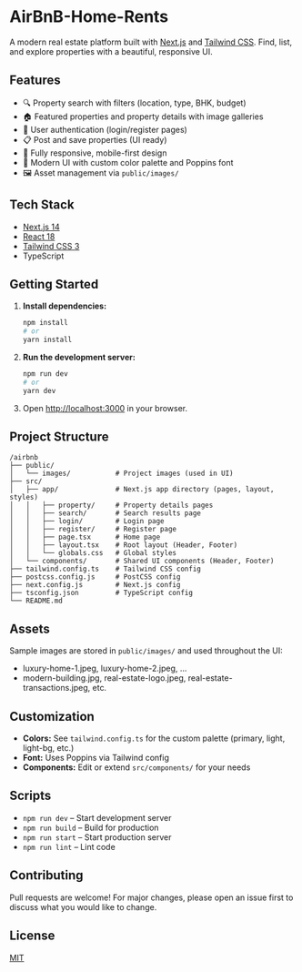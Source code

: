# AirBnB-Home-Rents

A modern real estate platform built with [Next.js](https://nextjs.org/) and [Tailwind CSS](https://tailwindcss.com/). Find, list, and explore properties with a beautiful, responsive UI.

## Features

- 🔍 Property search with filters (location, type, BHK, budget)
- 🏠 Featured properties and property details with image galleries
- 📝 User authentication (login/register pages)
- 📋 Post and save properties (UI ready)
- 📱 Fully responsive, mobile-first design
- 🎨 Modern UI with custom color palette and Poppins font
- 🖼️ Asset management via `public/images/`

## Tech Stack

- [Next.js 14](https://nextjs.org/)
- [React 18](https://react.dev/)
- [Tailwind CSS 3](https://tailwindcss.com/)
- TypeScript

## Getting Started

1. **Install dependencies:**
   ```bash
   npm install
   # or
   yarn install
   ```
2. **Run the development server:**
   ```bash
   npm run dev
   # or
   yarn dev
   ```
3. Open [http://localhost:3000](http://localhost:3000) in your browser.

## Project Structure

```
/airbnb
├── public/
│   └── images/           # Project images (used in UI)
├── src/
│   ├── app/              # Next.js app directory (pages, layout, styles)
│   │   ├── property/     # Property details pages
│   │   ├── search/       # Search results page
│   │   ├── login/        # Login page
│   │   ├── register/     # Register page
│   │   ├── page.tsx      # Home page
│   │   ├── layout.tsx    # Root layout (Header, Footer)
│   │   └── globals.css   # Global styles
│   └── components/       # Shared UI components (Header, Footer)
├── tailwind.config.ts    # Tailwind CSS config
├── postcss.config.js     # PostCSS config
├── next.config.js        # Next.js config
├── tsconfig.json         # TypeScript config
└── README.md
```

## Assets

Sample images are stored in `public/images/` and used throughout the UI:

- luxury-home-1.jpeg, luxury-home-2.jpeg, ...
- modern-building.jpg, real-estate-logo.jpeg, real-estate-transactions.jpeg, etc.

## Customization

- **Colors:** See `tailwind.config.ts` for the custom palette (primary, light, light-bg, etc.)
- **Font:** Uses Poppins via Tailwind config
- **Components:** Edit or extend `src/components/` for your needs

## Scripts

- `npm run dev` – Start development server
- `npm run build` – Build for production
- `npm run start` – Start production server
- `npm run lint` – Lint code

## Contributing

Pull requests are welcome! For major changes, please open an issue first to discuss what you would like to change.

## License

[MIT](LICENSE)